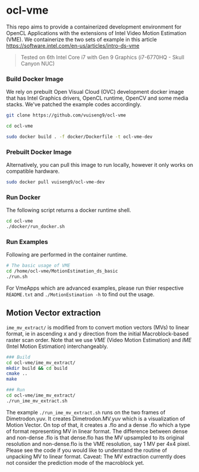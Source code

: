 # ocl-vme

This repo aims to provide a containerized development environment for OpenCL Applications with the extensions of Intel Video Motion Estimation (VME). We containerize the two sets of example in this article https://software.intel.com/en-us/articles/intro-ds-vme

> Tested on 6th Intel Core i7 with Gen 9 Graphics (i7-6770HQ - Skull Canyon NUC) 

### Build Docker Image

We rely on prebuilt Open Visual Cloud (OVC) development docker image that has Intel Graphics drivers, OpenCL runtime, OpenCV and some media stacks. We've patched the example codes accordingly.

```bash
git clone https://github.com/vuiseng9/ocl-vme

cd ocl-vme

sudo docker build . -f docker/Dockerfile -t ocl-vme-dev
```

### Prebuilt Docker Image
Alternatively, you can pull this image to run locally, however it only works on compatible hardware.
```bash
sudo docker pull vuiseng9/ocl-vme-dev
```

### Run Docker
The following script returns a docker runtime shell.
```bash
cd ocl-vme
./docker/run_docker.sh
```

### Run Examples
Following are performed in the container runtime.

```bash
# The basic usage of VME
cd /home/ocl-vme/MotionEstimation_ds_basic
./run.sh
```

For VmeApps which are advanced examples, please run thier respective ```README.txt``` and ```./MotionEstimation -h``` to find out the usage.

## **Motion Vector extraction**
```ime_mv_extract/``` is modified from to convert motion vectors (MVs) to linear format, ie in ascending x and y direction from the initial Macroblock-based raster scan order. Note that we use *VME* (Video Motion Estimation) and *IME* (Intel Motion Estimation) interchangeably.

```bash
### Build
cd ocl-vme/ime_mv_extract/
mkdir build && cd build
cmake ..
make

### Run
cd ocl-vme/ime_mv_extract/
./run_ime_mv_extract.sh
```

The example ```./run_ime_mv_extract.sh``` runs on the two frames of Dimetrodon.yuv. It creates Dimetrodon.MV.yuv which is a visualization of Motion Vector. On top of that, it creates a .flo and a dense .flo which a type of format representing MV in linear format. The difference between dense and non-dense .flo is that dense.flo has the MV upsampled to its original resolution and non-dense.flo is the VME resolution, say 1 MV per 4x4 pixel. Please see the code if you would like to understand the routine of unpacking MV to linear format. Caveat: The MV extraction currently does not consider the prediction mode of the macroblock yet.


